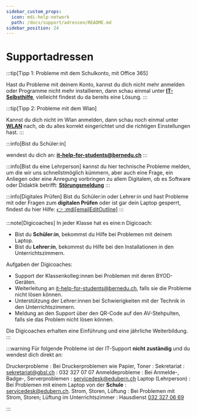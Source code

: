 ```yaml
---
sidebar_custom_props:
  icon: mdi-help-network
  path: /docs/support/adressen/README.md
sidebar_position: 24
---
```


# Supportadressen


:::tip[Tipp 1: Probleme mit dem Schulkonto, mit Office 365]

Hast du Probleme mit deinem Konto, kannst du dich nicht mehr anmelden oder Programme nicht mehr installieren, dann schau einmal unter [**IT-Selbsthilfe**](../it-hilfe), vielleicht findest du da bereits eine Lösung.
:::

:::tip[Tipp 2: Probleme mit dem Wlan]

Kannst du dich nicht im Wlan anmelden, dann schau noch einmal unter [**WLAN**](../../byod/wlan/README.md) nach, ob du alles korrekt eingerichtet und die richtigen Einstellungen hast.
:::

:::info[Bist du Schüler:in]

wendest du dich an:
**it-help-for-students@bernedu.ch**
:::

:::info[Bist du eine Lehrperson]
kannst du hier technische Probleme melden, um die wir uns schnellstmöglich kümmern, aber auch eine Frage, ein Anliegen oder eine Anregung vorbringen zu allem Digitalem, ob es Software oder Didaktik betrifft: 
[**Störungsmeldung**](https://forms.office.com/r/akUrVUFaRu)
:::

:::info[Digitales Prüfen]
Bist du Schüler:in oder Lehrer:in und hast Probleme mit oder Fragen zum **digitalen Prüfen** oder ist gar dein Laptop gesperrt, findest du hier Hilfe: 
[👉 :mdi[emailEditOutline]](mailto:7b72b655.bernedu.ch@emea.teams.ms?subject=Problem%2FFrage%20zum%20digitalen%20Pr%C3%BCfen&body=%5B%20%20%20%5D%20Hohe%20Priorit%C3%A4t%2Feilt%0A%0AGuten%20Tag%20%0A%0AIch%20habe%20folgendes%20Anliegen%3A%0A%0A%5B%20%20%20%5D%20Mein%20Laptop%20wurde%20von%20exam.net%20gesperrt%0A%5B%20%20%20%5D%20Ich%20bin%20Lehrer%3Ain%20und%20m%C3%B6chte%20eine%20Einf%C3%BChrung%20in%20exam.net%0A%5B%20%20%20%5D%20Ich%20schreibe%20mit%20meiner%20Klasse%20zum%20ersten%20Mal%20eine%20Pr%C3%BCfung%20mit%20exam.net%20und%20bin%20froh%20f%C3%BCr%20eine%20Begleitung%0A%5B%20%20%20%5D%20Ich%20schreibe%20mit%20meiner%20Klasse%20zum%20ersten%20Mal%20eine%20Pr%C3%BCfung%20im%20Hochsicherheitsmodus%20und%20bin%20froh%20f%C3%BCr%20eine%20Begleitung%0A%0ASonstiges%20Anliegen%3A%20%0A%0ABesten%20Dank%20und%20freundliche%20Gr%C3%BCsse)
:::

:::note[Digicoaches]
In jeder Klasse hat es eine:n Digicoach: 
- Bist du **Schüler:in**, bekommst du Hilfe bei Problemen mit deinem Laptop.
- Bist du **Lehrer:in**, bekommst du Hilfe bei den Installationen in den Unterrichtszimmern. 

Aufgaben der Digicoaches:
- Support der Klassenkolleg:innen bei Problemen mit deren BYOD-Geräten.
- Weiterleitung an it-help-for-students@bernedu.ch, falls sie die Probleme nicht lösen können.
- Unterstützung der Lehrer:innen bei Schwierigkeiten mit der Technik in den Unterrichtszimmern.
- Meldung an den Support über den QR-Code auf den AV-Stehpulten, falls sie das Problem nicht lösen können.

Die Digicoaches erhalten eine Einführung und eine jährliche Weiterbildung.
:::

:::warning
Für folgende Probleme ist der IT-Support **nicht zuständig** und du wendest dich direkt an:

Druckerprobleme
: Bei Druckerproblemen wie Papier, Toner : Sekretariat 
: sekretariat@gbsl.ch
: 032 327 07 07
Anmeldeprobleme
: Bei Anmelde-, Badge-, Serverproblemen
: servicedesk@edubern.ch
Laptop (Lehrperson)
: Bei Problemen mit einem Laptop von der **Schule**
: servicedesk@edubern.ch.
Strom, Storen, Lüftung
: Bei Problemen mit Strom, Storen; Lüftung im Unterrichtszimmer
: Hausdienst <a href="tel:+41323270669"> 032 327 06 69</a>

:::
